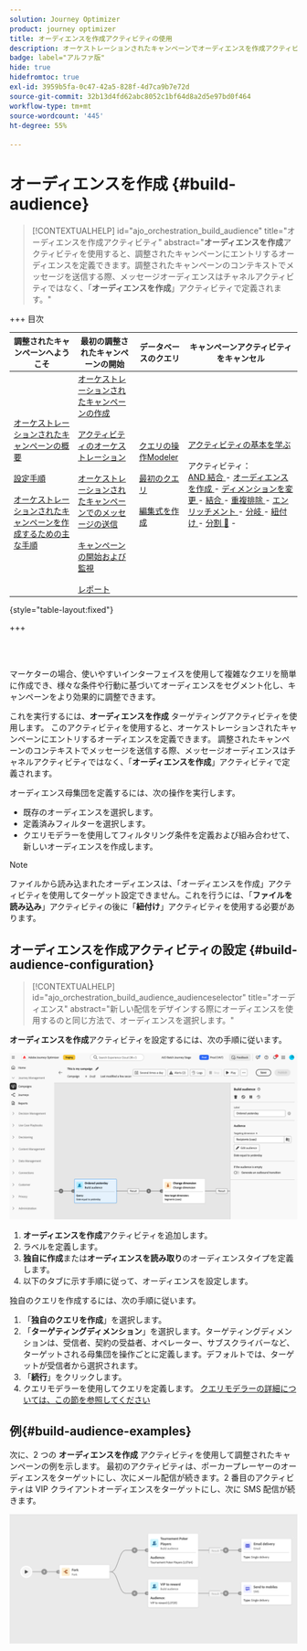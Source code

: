 ```yaml
---
solution: Journey Optimizer
product: journey optimizer
title: オーディエンスを作成アクティビティの使用
description: オーケストレーションされたキャンペーンでオーディエンスを作成アクティビティを使用する方法を学ぶ
badge: label="アルファ版"
hide: true
hidefromtoc: true
exl-id: 3959b5fa-0c47-42a5-828f-4d7ca9b7e72d
source-git-commit: 32b13d4fd62abc8052c1bf64d8a2d5e97bd0f464
workflow-type: tm+mt
source-wordcount: '445'
ht-degree: 55%

---
```


# オーディエンスを作成 {#build-audience}

>[!CONTEXTUALHELP]
>id="ajo_orchestration_build_audience"
>title="オーディエンスを作成アクティビティ"
>abstract="**オーディエンスを作成**&#x200B;アクティビティを使用すると、調整されたキャンペーンにエントリするオーディエンスを定義できます。調整されたキャンペーンのコンテキストでメッセージを送信する際、メッセージオーディエンスはチャネルアクティビティではなく、「**オーディエンスを作成**」アクティビティで定義されます。"

+++ 目次

| 調整されたキャンペーンへようこそ | 最初の調整されたキャンペーンの開始 | データベースのクエリ | キャンペーンアクティビティをキャンセル |
|---|---|---|---|
| [ オーケストレーションされたキャンペーンの概要 ](../gs-orchestrated-campaigns.md)<br/><br/>[ 設定手順 ](../configuration-steps.md)<br/><br/>[ オーケストレーションされたキャンペーンを作成するための主な手順 ](../gs-campaign-creation.md) | [ オーケストレーションされたキャンペーンの作成 ](../create-orchestrated-campaign.md)<br/><br/>[ アクティビティのオーケストレーション ](../orchestrate-activities.md)<br/><br/>[ オーケストレーションされたキャンペーンでのメッセージの送信 ](../send-messages.md)<br/><br/>[ キャンペーンの開始および監視 ](../start-monitor-campaigns.md)<br/><br/>[ レポート ](../reporting-campaigns.md) | [ クエリの操作Modeler](../orchestrated-query-modeler.md)<br/><br/>[ 最初のクエリ ](../build-query.md)<br/><br/>[ 編集式を作成 ](../edit-expressions.md) | [ アクティビティの基本を学ぶ ](about-activities.md)<br/><br/> アクティビティ：<br/>[AND 結合 ](and-join.md) - [ オーディエンスを作成 ](build-audience.md) - [ ディメンションを変更 ](change-dimension.md) - [ 結合 ](combine.md) - [ 重複排除 ](deduplication.md) - [ エンリッチメント ](enrichment.md) - [ 分岐 ](fork.md) - [ 紐付け ](reconciliation.md) - [ 分割 ](split.md) [&#128279;](wait.md) - |

{style="table-layout:fixed"}

+++

<br/><br/>

マーケターの場合、使いやすいインターフェイスを使用して複雑なクエリを簡単に作成でき、様々な条件や行動に基づいてオーディエンスをセグメント化し、キャンペーンをより効果的に調整できます。

これを実行するには、**オーディエンスを作成** ターゲティングアクティビティを使用します。 このアクティビティを使用すると、オーケストレーションされたキャンペーンにエントリするオーディエンスを定義できます。 調整されたキャンペーンのコンテキストでメッセージを送信する際、メッセージオーディエンスはチャネルアクティビティではなく、「**オーディエンスを作成**」アクティビティで定義されます。

オーディエンス母集団を定義するには、次の操作を実行します。

* 既存のオーディエンスを選択します。
* 定義済みフィルターを選択します。
* クエリモデラーを使用してフィルタリング条件を定義および組み合わせて、新しいオーディエンスを作成します。

>[!NOTE]
>
>ファイルから読み込まれたオーディエンスは、「オーディエンスを作成」アクティビティを使用してターゲット設定できません。これを行うには、「**ファイルを読み込み**」アクティビティの後に「**紐付け**」アクティビティを使用する必要があります。


## オーディエンスを作成アクティビティの設定 {#build-audience-configuration}

>[!CONTEXTUALHELP]
>id="ajo_orchestration_build_audience_audienceselector"
>title="オーディエンス"
>abstract="新しい配信をデザインする際にオーディエンスを使用するのと同じ方法で、オーディエンスを選択します。"

**オーディエンスを作成**&#x200B;アクティビティを設定するには、次の手順に従います。

![](../assets/build-audience.png)

1. **オーディエンスを作成**&#x200B;アクティビティを追加します。
1. ラベルを定義します。
1. **独自に作成**&#x200B;または&#x200B;**オーディエンスを読み取り**&#x200B;のオーディエンスタイプを定義します。
1. 以下のタブに示す手順に従って、オーディエンスを設定します。


独自のクエリを作成するには、次の手順に従います。

1. 「**独自のクエリを作成**」を選択します。
1. 「**ターゲティングディメンション**」を選択します。ターゲティングディメンションは、受信者、契約の受益者、オペレーター、サブスクライバーなど、ターゲットされる母集団を操作ごとに定義します。デフォルトでは、ターゲットが受信者から選択されます。
1. 「**続行**」をクリックします。
1. クエリモデラーを使用してクエリを定義します。 [ クエリモデラーの詳細については、この節を参照してください ](../orchestrated-query-modeler.md)

## 例{#build-audience-examples}

次に、2 つの **オーディエンスを作成** アクティビティを使用して調整されたキャンペーンの例を示します。 最初のアクティビティは、ポーカープレーヤーのオーディエンスをターゲットにし、次にメール配信が続きます。2 番目のアクティビティは VIP クライアントオーディエンスをターゲットにし、次に SMS 配信が続きます。

![](../assets/workflow-audience-example.png)
